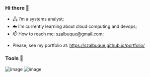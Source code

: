 ### Hi there 👋

- 🖧 I’m a systems analyst;
- ☁️ I’m currently learning about cloud computing and devops;
- 📫 How to reach me: szalbuque@gmail.com;

* Please, see my portfolio at: https://szalbuque.github.io/portfolio/

### Tools 🔧
![image](https://github.com/szalbuque/szalbuque/assets/64749145/0253f46c-503b-4590-a07a-b68cc5cdd074) ![image](https://github.com/szalbuque/szalbuque/assets/64749145/b6726055-eb3a-49e7-86a5-a2ff58b14b5c)


